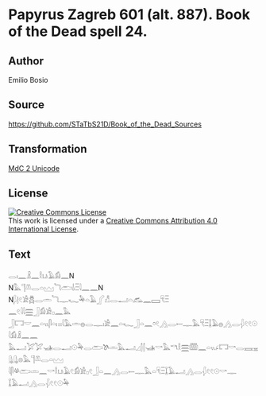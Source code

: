 # Papyrus Zagreb 601 (alt. 887). Book of the Dead spell 24.

## Author 

Emilio Bosio

## Source 

https://github.com/STaTbS21D/Book_of_the_Dead_Sources

## Transformation 

[MdC 2 Unicode](https://statbs21d.github.io/mdc2unicode.html)

## License 

<a rel="license" href="http://creativecommons.org/licenses/by/4.0/"><img alt="Creative Commons License" style="border-width:0" src="https://i.creativecommons.org/l/by/4.0/88x31.png" /></a><br />This work is licensed under a <a rel="license" href="http://creativecommons.org/licenses/by/4.0/">Creative Commons Attribution 4.0 International License</a>.

## Text 

<hiero><rubrum>𓂋𓏤𓈖𓏎𓈖𓎛𓂓𓏺𓄿𓀁𓈖</rubrum>N<br>
N𓅓𓊹𓌨𓂋𓏏𓈉𓆓𓂧𓌃𓏺𓏫𓇋𓈖𓈖N<br>
N𓆄𓊤𓏲𓀀𓆣𓂋𓏛𓆓𓊃𓆑𓅆𓏏𓄿𓂾𓀭𓂋𓂝𓏏𓃹𓈖𓈙𓄛𓏫<br>
𓈖𓏲𓇋𓇋𓈗𓃀𓀁𓀀𓊪𓈖𓅓<br>
𓃀𓉐𓎟𓈖𓏏𓏭𓋴𓏏𓏥𓇋𓅓𓏛𓐍𓂋𓊃𓏤𓀀𓈖𓏏𓆑𓃀𓏏𓈖𓏌𓏲𓂻𓂋𓎀𓊃𓅓𓄛𓏫𓆼𓄿𓐍𓂻𓂋𓆅𓏲𓏲𓇳𓇋𓀁𓏎𓈖𓈖<br>
𓅓𓂝𓅯𓅯𓊛𓂋𓂝𓇳𓅆𓂋𓂧𓌗𓏛𓅓𓂝𓈎𓂭𓂭𓊛𓎡𓅓𓎔𓎛𓈗𓏅𓈖𓏏𓏭𓂊𓉐𓎡𓂋𓈘𓈇𓊮𓊮𓊖𓅓𓊹𓌨𓂋𓏏𓈉<br>
𓇋𓋴𓋬𓂧𓏛𓈖𓎡𓎛𓂓𓏺𓄿𓏲𓀁𓀀𓊪𓏲𓃀𓏏𓈖𓂻𓂋𓍿𓊃𓅓𓏏𓄛𓏫𓆼𓄿𓂝𓂻𓂋𓆅𓏲𓏲𓇳𓎡𓊃<br>
𓆼𓄿𓂝𓂻𓂋𓆅𓏲𓏲𓇳𓅆<br></hiero>